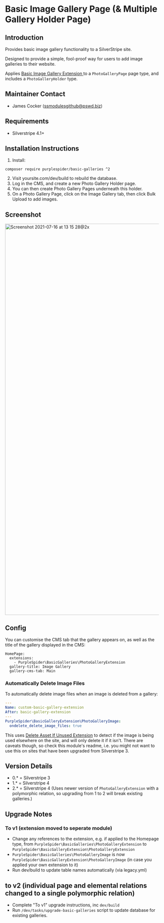 # Basic Image Gallery Page (& Multiple Gallery Holder Page)

## Introduction

Provides basic image gallery functionality to a SilverStripe site. 

Designed to provide a simple, fool-proof way for users to add image galleries to their website.

Applies [Basic Image Gallery Extension
](https://github.com/purplespider/silverstripe-basic-gallery-extension) to a `PhotoGalleryPage` page type, and includes a `PhotoGalleryHolder` type.

## Maintainer Contact ##
 * James Cocker (ssmodulesgithub@pswd.biz)
 
## Requirements
 * Silverstripe 4.1+
 
## Installation Instructions

1. Install:
````
composer require purplespider/basic-galleries ^2
````

2. Visit yoursite.com/dev/build to rebuild the database.
3. Log in the CMS, and create a new Photo Gallery Holder page.
4. You can then create Photo Gallery Pages underneath this holder.
5. On a Photo Gallery Page, click on the Image Gallery tab, then click Bulk Upload to add images.

## Screenshot
<img width="1277" alt="Screenshot 2021-07-16 at 13 15 28@2x" src="https://user-images.githubusercontent.com/329880/125945926-12f45da8-ec7a-4851-927c-c8dddee461af.png">

## Config

You can customise the CMS tab that the gallery appears on, as well as the title of the gallery displayed in the CMS:

````
HomePage:
  extensions:
    - PurpleSpider\BasicGalleries\PhotoGalleryExtension
  gallery-title: Image Gallery
  gallery-cms-tab: Main
````

### Automatically Delete Image Files
To automatically delete image files when an image is deleted from a gallery:
````yml
---
Name: custom-basic-gallery-extension
After: basic-gallery-extension
---
PurpleSpider\BasicGalleryExtension\PhotoGalleryImage:
  ondelete_delete_image_files: true
````
This uses [Delete Asset If Unused Extension](https://github.com/purplespider/asset-delete-if-unused-extension) to detect if the image is being used elsewhere on the site, and will only delete it if it isn't. There are caveats though, so check this module's readme, i.e. you might not want to use this on sites that have been upgraded from Silverstripe 3.

## Version Details

* 0.* = Silverstripe 3
* 1.* = Silverstripe 4
* 2.* = Silverstripe 4 (Uses newer version of `PhotoGalleryExtension` with a polymorphic relation, so upgrading from 1 to 2 will break existing galleries.)

## Upgrade Notes
### To v1 (extension moved to seperate module)
* Change any references to the extension, e.g. if applied to the Homepage type, from `PurpleSpider\BasicGalleries\PhotoGalleryExtension` to `PurpleSpider\BasicGalleryExtension\PhotoGalleryExtension`
* `PurpleSpider\BasicGalleries\PhotoGalleryImage` is now `PurpleSpider\BasicGalleryExtension\PhotoGalleryImage` (in case you applied your own extension to it)
* Run dev/build to update table names automatically (via legacy.yml)
## to v2 (individual page and elemental relations changed to a single polymorphic relation)
* Complete "To v1" upgrade instructions, inc `dev/build`
* Run `/dev/tasks/upgrade-basic-galleries` script to update database for existing galleries.
